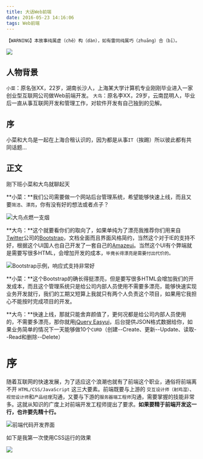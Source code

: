 ```yaml
---
title: 大话Web前端
date: 2016-05-23 14:16:06
tags: Web前端
---
```


`【WARNING】本故事纯属虚（chě）构（dàn），如有雷同纯属巧（zhuāng）合（bī）。`

![](warning.jpg)

## 人物背景

`小菜`：原名张XX，22岁，湖南长沙人，上海某大学计算机专业刚刚毕业进入一家创业型互联网公司做Web前端开发。
`大鸟`：原名李XX，29岁，云南昆明人，毕业后一直从事互联网开发和管理工作，对软件开发有自己独到的见解。

## 序

小菜和大鸟是一起在上海合租认识的，因为都是从事`IT`（挨踢）所以彼此都有共同话题...

## 正文

刚下班小菜和大鸟就聊起天

**小菜：**我们公司需要做一个网站后台管理系统，希望能够快速上线，而且又要`简洁`、`漂亮`，你有没有好的想法或者点子？

![大鸟点燃一支烟](cy.gif)

**大鸟：**这个就要看你们的取向了，如果单纯为了漂亮我推荐你们用来自[Twitter](http://twitter.com/)公司的[Bootstrap](http://www.bootcss.com/)，文档全面而且界面风格简约，当然这个对于IE的支持不好，根据这个UI国人也自己开发了一套自己的[Amazeui](http://amazeui.org/)。当然这个UI有个弊端就是需要写很多HTML，会增加开发的成本，`毕竟长得漂亮是需要付出代价的。`

![Bootstrap示例，响应式支持非常好](boot_demo.gif)

**小菜：**这个Bootstrap的确长得挺漂亮，但是要写很多HTML会增加我们的开发成本，而且这个管理系统只是给公司内部人员使用不需要多漂亮，能够快速实现业务开发就行，我们的工期又短算上我就只有两个人负责这个项目，如果用它我担心不能按时完成项目的开发。

**大鸟：**快速上线，那就只能舍弃颜值了，更何况都是给公司内部人员使用的，不需要多漂亮，那你就用[jQuery Easyui](http://www.jeasyui.com/)，后台提供JSON格式数据给你，如果业务简单的情况下一天能够做10个`CURD`（创建--Create、更新--Update、读取--Read和删除--Delete）

# 序

随着互联网的快速发展，为了适应这个浪潮也就有了前端这个职业，通俗将前端离不开 `HTML/CSS/JavaScript` 这三大要素。前端既要与上游的 `交互设计师（射鸡湿）`、`视觉设计师`和`产品经理`沟通，又要与下游的`服务器端工程师`沟通，需要掌握的技能非常多。这就从知识的广度上对前端开发工程师提出了要求。**如果要精于前端开发这一行，也许要先精十行。**

![前端代码开发界面](ws.png)

如下是我第一次使用CSS运行的效果

![](first-css.gif)

